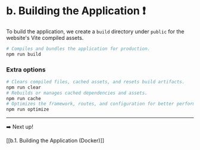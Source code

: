 # b. Building the Application ❗️

To build the application, we create a `build` directory under `public` for the website's Vite compiled assets.

```bash
# Compiles and bundles the application for production.
npm run build
```

### Extra options

```bash
# Clears compiled files, cached assets, and resets build artifacts.
npm run clear
# Rebuilds or manages cached dependencies and assets.
npm run cache
# Optimizes the framework, routes, and configuration for better performance.
npm run optimize
```
---

➡️ Next up!

[[b.1. Building the Application (Docker)]]